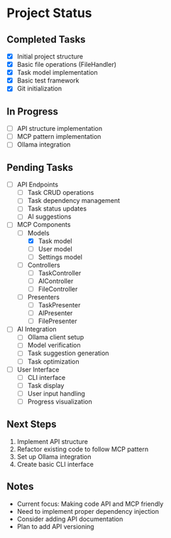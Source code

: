 # Project Status

## Completed Tasks
- [x] Initial project structure
- [x] Basic file operations (FileHandler)
- [x] Task model implementation
- [x] Basic test framework
- [x] Git initialization

## In Progress
- [ ] API structure implementation
- [ ] MCP pattern implementation
- [ ] Ollama integration

## Pending Tasks
- [ ] API Endpoints
  - [ ] Task CRUD operations
  - [ ] Task dependency management
  - [ ] Task status updates
  - [ ] AI suggestions

- [ ] MCP Components
  - [ ] Models
    - [x] Task model
    - [ ] User model
    - [ ] Settings model
  - [ ] Controllers
    - [ ] TaskController
    - [ ] AIController
    - [ ] FileController
  - [ ] Presenters
    - [ ] TaskPresenter
    - [ ] AIPresenter
    - [ ] FilePresenter

- [ ] AI Integration
  - [ ] Ollama client setup
  - [ ] Model verification
  - [ ] Task suggestion generation
  - [ ] Task optimization

- [ ] User Interface
  - [ ] CLI interface
  - [ ] Task display
  - [ ] User input handling
  - [ ] Progress visualization

## Next Steps
1. Implement API structure
2. Refactor existing code to follow MCP pattern
3. Set up Ollama integration
4. Create basic CLI interface

## Notes
- Current focus: Making code API and MCP friendly
- Need to implement proper dependency injection
- Consider adding API documentation
- Plan to add API versioning 
